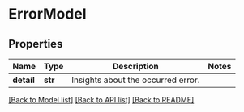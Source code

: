 # ErrorModel


## Properties
Name | Type | Description | Notes
------------ | ------------- | ------------- | -------------
**detail** | **str** | Insights about the occurred error. | 

[[Back to Model list]](../README.md#documentation-for-models) [[Back to API list]](../README.md#documentation-for-api-endpoints) [[Back to README]](../README.md)


